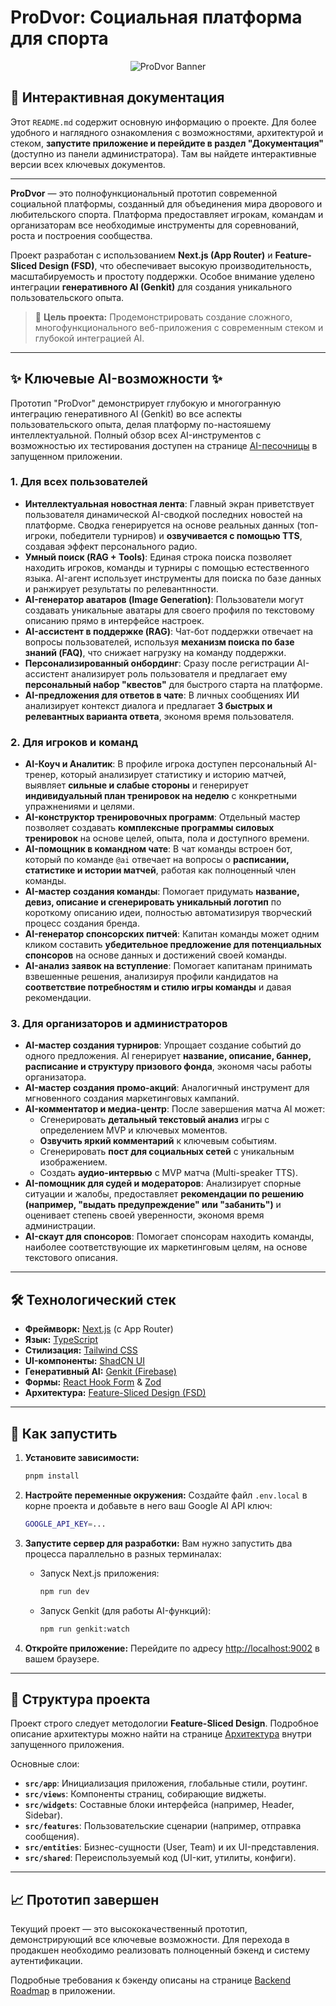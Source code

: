 # ProDvor: Социальная платформа для спорта

<p align="center">
  <img src="https://placehold.co/800x400.png" alt="ProDvor Banner" data-ai-hint="sports montage">
</p>

## 📖 Интерактивная документация

Этот `README.md` содержит основную информацию о проекте. Для более удобного и наглядного ознакомления с возможностями, архитектурой и стеком, **запустите приложение и перейдите в раздел "Документация"** (доступно из панели администратора). Там вы найдете интерактивные версии всех ключевых документов.

---

**ProDvor** — это полнофункциональный прототип современной социальной платформы, созданный для объединения мира дворового и любительского спорта. Платформа предоставляет игрокам, командам и организаторам все необходимые инструменты для соревнований, роста и построения сообщества.

Проект разработан с использованием **Next.js (App Router)** и **Feature-Sliced Design (FSD)**, что обеспечивает высокую производительность, масштабируемость и простоту поддержки. Особое внимание уделено интеграции **генеративного AI (Genkit)** для создания уникального пользовательского опыта.

> 🚀 **Цель проекта:** Продемонстрировать создание сложного, многофункционального веб-приложения с современным стеком и глубокой интеграцией AI.

---

## ✨ Ключевые AI-возможности ✨

Прототип "ProDvor" демонстрирует глубокую и многогранную интеграцию генеративного AI (Genkit) во все аспекты пользовательского опыта, делая платформу по-настояшему интеллектуальной. Полный обзор всех AI-инструментов с возможностью их тестирования доступен на странице [AI-песочницы](/ai-analysis) в запущенном приложении.

### 1. Для всех пользователей

- **Интеллектуальная новостная лента**: Главный экран приветствует пользователя динамической AI-сводкой последних новостей на платформе. Сводка генерируется на основе реальных данных (топ-игроки, победители турниров) и **озвучивается с помощью TTS**, создавая эффект персонального радио.
- **Умный поиск (RAG + Tools)**: Единая строка поиска позволяет находить игроков, команды и турниры с помощью естественного языка. AI-агент использует инструменты для поиска по базе данных и ранжирует результаты по релевантнности.
- **AI-генератор аватаров (Image Generation)**: Пользователи могут создавать уникальные аватары для своего профиля по текстовому описанию прямо в интерфейсе настроек.
- **AI-ассистент в поддержке (RAG)**: Чат-бот поддержки отвечает на вопросы пользователей, используя **механизм поиска по базе знаний (FAQ)**, что снижает нагрузку на команду поддержки.
- **Персонализированный онбординг**: Сразу после регистрации AI-ассистент анализирует роль пользователя и предлагает ему **персональный набор "квестов"** для быстрого старта на платформе.
- **AI-предложения для ответов в чате**: В личных сообщениях ИИ анализирует контекст диалога и предлагает **3 быстрых и релевантных варианта ответа**, экономя время пользователя.

### 2. Для игроков и команд

- **AI-Коуч и Аналитик**: В профиле игрока доступен персональный AI-тренер, который анализирует статистику и историю матчей, выявляет **сильные и слабые стороны** и генерирует **индивидуальный план тренировок на неделю** с конкретными упражнениями и целями.
- **AI-конструктор тренировочных программ**: Отдельный мастер позволяет создавать **комплексные программы силовых тренировок** на основе целей, опыта, пола и доступного времени.
- **AI-помощник в командном чате**: В чат команды встроен бот, который по команде `@ai` отвечает на вопросы о **расписании, статистике и истории матчей**, работая как полноценный член команды.
- **AI-мастер создания команды**: Помогает придумать **название, девиз, описание и сгенерировать уникальный логотип** по короткому описанию идеи, полностью автоматизируя творческий процесс создания бренда.
- **AI-генератор спонсорских питчей**: Капитан команды может одним кликом составить **убедительное предложение для потенциальных спонсоров** на основе данных и достижений своей команды.
- **AI-анализ заявок на вступление**: Помогает капитанам принимать взвешенные решения, анализируя профили кандидатов на **соответствие потребностям и стилю игры команды** и давая рекомендации.

### 3. Для организаторов и администраторов

- **AI-мастер создания турниров**: Упрощает создание событий до одного предложения. AI генерирует **название, описание, баннер, расписание и структуру призового фонда**, экономя часы работы организатора.
- **AI-мастер создания промо-акций**: Аналогичный инструмент для мгновенного создания маркетинговых кампаний.
- **AI-комментатор и медиа-центр**: После завершения матча AI может:
  - Сгенерировать **детальный текстовый анализ** игры с определением MVP и ключевых моментов.
  - **Озвучить яркий комментарий** к ключевым событиям.
  - Сгенерировать **пост для социальных сетей** с уникальным изображением.
  - Создать **аудио-интервью** с MVP матча (Multi-speaker TTS).
- **AI-помощник для судей и модераторов**: Анализирует спорные ситуации и жалобы, предоставляет **рекомендации по решению (например, "выдать предупреждение" или "забанить")** и оценивает степень своей уверенности, экономя время администрации.
- **AI-скаут для спонсоров**: Помогает спонсорам находить команды, наиболее соответствующие их маркетинговым целям, на основе текстового описания.

---

## 🛠️ Технологический стек

- **Фреймворк:** [Next.js](https://nextjs.org/) (с App Router)
- **Язык:** [TypeScript](https://www.typescriptlang.org/)
- **Стилизация:** [Tailwind CSS](https://tailwindcss.com/)
- **UI-компоненты:** [ShadCN UI](https://ui.shadcn.com/)
- **Генеративный AI:** [Genkit (Firebase)](https://firebase.google.com/docs/genkit)
- **Формы:** [React Hook Form](https://react-hook-form.com/) & [Zod](https://zod.dev/)
- **Архитектура:** [Feature-Sliced Design (FSD)](https://feature-sliced.design/)

---

## 🚀 Как запустить

1.  **Установите зависимости:**

    ```bash
    pnpm install
    ```

2.  **Настройте переменные окружения:**
    Создайте файл `.env.local` в корне проекта и добавьте в него ваш Google AI API ключ:

    ```bash
    GOOGLE_API_KEY=...
    ```

3.  **Запустите сервер для разработки:**
    Вам нужно запустить два процесса параллельно в разных терминалах:
    - Запуск Next.js приложения:
      ```bash
      npm run dev
      ```
    - Запуск Genkit (для работы AI-функций):
      ```bash
      npm run genkit:watch
      ```

4.  **Откройте приложение:**
    Перейдите по адресу [http://localhost:9002](http://localhost:9002) в вашем браузере.

---

## 📂 Структура проекта

Проект строго следует методологии **Feature-Sliced Design**. Подробное описание архитектуры можно найти на странице [Архитектура](/documents/architecture) внутри запущенного приложения.

Основные слои:

- **`src/app`**: Инициализация приложения, глобальные стили, роутинг.
- **`src/views`**: Компоненты страниц, собирающие виджеты.
- **`src/widgets`**: Составные блоки интерфейса (например, Header, Sidebar).
- **`src/features`**: Пользовательские сценарии (например, отправка сообщения).
- **`src/entities`**: Бизнес-сущности (User, Team) и их UI-представления.
- **`src/shared`**: Переиспользуемый код (UI-кит, утилиты, конфиги).

---

## 📈 Прототип завершен

Текущий проект — это высококачественный прототип, демонстрирующий все ключевые возможности. Для перехода в продакшен необходимо реализовать полноценный бэкенд и систему аутентификации.

Подробные требования к бэкенду описаны на странице [Backend Roadmap](/documents/backend-roadmap) в приложении.

